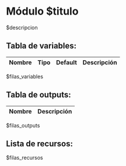 # Módulo $titulo

$descripcion

## Tabla de variables:
| Nombre | Tipo | Default | Descripción |
|--------|------|---------|-------------|
$filas_variables

## Tabla de outputs:
| Nombre | Descripción |
|--------|-------------|
$filas_outputs

## Lista de recursos:
$filas_recursos
